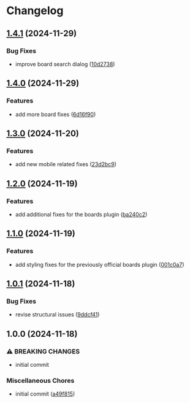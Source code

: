 # Changelog

## [1.4.1](https://github.com/dy0gu/mattermost-plugin-freemium/compare/v1.4.0...v1.4.1) (2024-11-29)


### Bug Fixes

* improve board search dialog ([10d2738](https://github.com/dy0gu/mattermost-plugin-freemium/commit/10d2738fa7abbd3da658a72976ec6ea7e6c359ec))

## [1.4.0](https://github.com/dy0gu/mattermost-plugin-freemium/compare/v1.3.0...v1.4.0) (2024-11-29)


### Features

* add more board fixes ([6d16f90](https://github.com/dy0gu/mattermost-plugin-freemium/commit/6d16f90d11ccfac64c4e5e5b105f77b47bb40c60))

## [1.3.0](https://github.com/dy0gu/mattermost-plugin-freemium/compare/v1.2.0...v1.3.0) (2024-11-20)


### Features

* add new mobile related fixes ([23d2bc9](https://github.com/dy0gu/mattermost-plugin-freemium/commit/23d2bc91ef3ffd98d05864bf1a94bbc825295715))

## [1.2.0](https://github.com/dy0gu/mattermost-plugin-freemium/compare/v1.1.0...v1.2.0) (2024-11-19)


### Features

* add additional fixes for the boards plugin ([ba240c2](https://github.com/dy0gu/mattermost-plugin-freemium/commit/ba240c2030e1c71b5c33cfcec5e7278566caf0ca))

## [1.1.0](https://github.com/dy0gu/mattermost-plugin-freemium/compare/v1.0.1...v1.1.0) (2024-11-19)


### Features

* add styling fixes for the previously official boards plugin ([001c0a7](https://github.com/dy0gu/mattermost-plugin-freemium/commit/001c0a7bd9f7043eb68eca573b9f58c9af075f18))

## [1.0.1](https://github.com/dy0gu/mattermost-plugin-freemium/compare/v1.0.0...v1.0.1) (2024-11-18)


### Bug Fixes

* revise structural issues ([9ddcf41](https://github.com/dy0gu/mattermost-plugin-freemium/commit/9ddcf411ee7cd253715ffc00981a860b3551ab9c))

## 1.0.0 (2024-11-18)


### ⚠ BREAKING CHANGES

* initial commit

### Miscellaneous Chores

* initial commit ([a49f815](https://github.com/dy0gu/mattermost-plugin-freemium/commit/a49f815248f78f843722507dcdf915031368c5c6))
